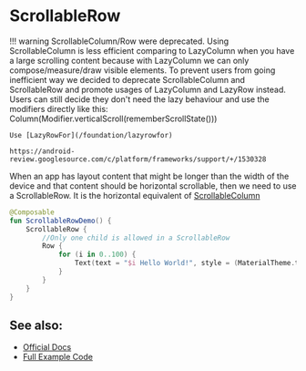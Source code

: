 # ScrollableRow

!!! warning
    ScrollableColumn/Row were deprecated. Using ScrollableColumn is less efficient comparing to LazyColumn when you have a large scrolling content because with LazyColumn we can only compose/measure/draw visible elements. 
    To prevent users from going inefficient way we decided to deprecate ScrollableColumn and ScrollableRow and promote usages of 
    LazyColumn and LazyRow instead. Users can still decide they don't need the lazy behaviour and use the modifiers directly like this: 
    Column(Modifier.verticalScroll(rememberScrollState()))
    
    Use [LazyRowFor](/foundation/lazyrowfor)
    
    https://android-review.googlesource.com/c/platform/frameworks/support/+/1530328

When an app has layout content that might be longer than the width of the device and that content should be horizontal scrollable, then we need to use a ScrollableRow. It is the horizontal equivalent of [ScrollableColumn](/Jetpack-Compose-Playground/foundation/scrollablecolumn)

```kotlin
@Composable
fun ScrollableRowDemo() {
    ScrollableRow {
        //Only one child is allowed in a ScrollableRow
        Row {
            for (i in 0..100) {
                Text(text = "$i Hello World!", style = (MaterialTheme.typography).body1)
            }
        }
    }
}
```


## See also:
* [Official Docs](https://developer.android.com/reference/kotlin/androidx/compose/foundation/package-summary#scrollablerow)
* [Full Example Code](https://github.com/Foso/Jetpack-Compose-Playground/blob/master/compose/src/main/java/de/jensklingenberg/jetpackcomposeplayground/ui/github/foundation/scrollablerow/ScrollableRowDemo.kt)
